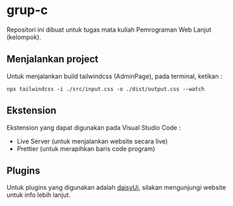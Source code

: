 # grup-c
Repositori ini dibuat untuk tugas mata kuliah Pemrograman Web Lanjut (kelompok).

## Menjalankan project
Untuk menjalankan build tailwindcss (AdminPage), pada terminal, ketikan : 
```
npx tailwindcss -i ./src/input.css -o ./dist/output.css --watch
```

## Ekstension
Ekstension yang dapat digunakan pada Visual Studio Code :
* Live Server (untuk menjalankan website secara live)
* Prettier (untuk merapihkan baris code program)

## Plugins
Untuk plugins yang digunakan adalah [daisyUi](https://daisyui.com/components/), silakan mengunjungi website untuk info lebih lanjut.
